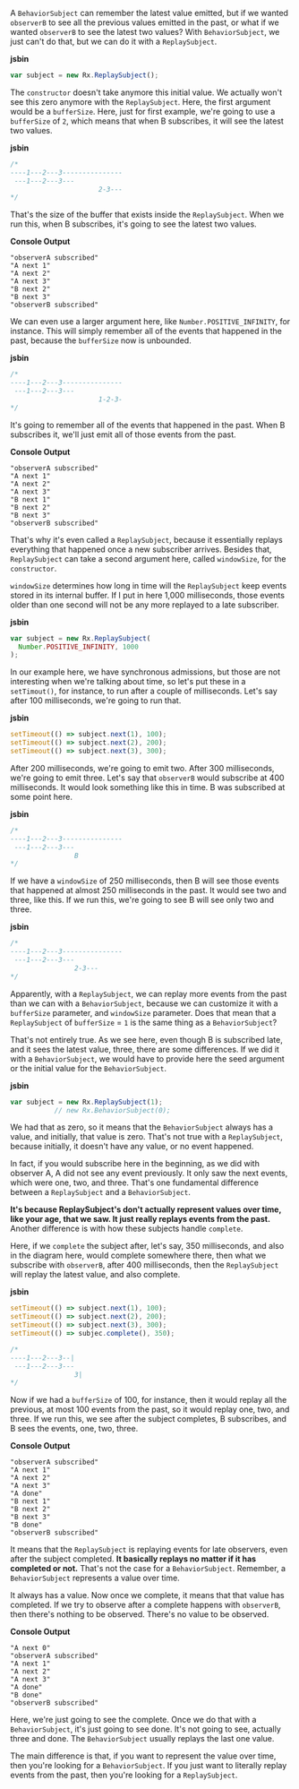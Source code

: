 A `BehaviorSubject` can remember the latest value emitted, but if we wanted `observerB` to see all the previous values emitted in the past, or what if we wanted `observerB` to see the latest two values? With `BehaviorSubject`, we just can't do that, but we can do it with a `ReplaySubject`.

**jsbin**
```javascript
var subject = new Rx.ReplaySubject();
```

The `constructor` doesn't take anymore this initial value. We actually won't see this zero anymore with the `ReplaySubject`. Here, the first argument would be a `bufferSize`. Here, just for first example, we're going to use a `bufferSize` of `2`, which means that when B subscribes, it will see the latest two values.

**jsbin**
```javascript
/*
----1---2---3---------------
 ---1---2---3---
                      2-3---
*/
```

That's the size of the buffer that exists inside the `ReplaySubject`. When we run this, when B subscribes, it's going to see the latest two values.

**Console Output**
```
"observerA subscribed"
"A next 1"
"A next 2"
"A next 3"
"B next 2"
"B next 3"
"observerB subscribed"
```

We can even use a larger argument here, like `Number.POSITIVE_INFINITY`, for instance. This will simply remember all of the events that happened in the past, because the `bufferSize` now is unbounded. 

**jsbin**
```javascript
/*
----1---2---3---------------
 ---1---2---3---
                      1-2-3-
*/
```

It's going to remember all of the events that happened in the past. When B subscribes it, we'll just emit all of those events from the past.

**Console Output**
```
"observerA subscribed"
"A next 1"
"A next 2"
"A next 3"
"B next 1"
"B next 2"
"B next 3"
"observerB subscribed"
```

That's why it's even called a `ReplaySubject`, because it essentially replays everything that happened once a new subscriber arrives. Besides that, `ReplaySubject` can take a second argument here, called `windowSize`, for the `constructor`.

`windowSize` determines how long in time will the `ReplaySubject` keep events stored in its internal buffer. If I put in here 1,000 milliseconds, those events older than one second will not be any more replayed to a late subscriber.

**jsbin**
```javascript
var subject = new Rx.ReplaySubject(
  Number.POSITIVE_INFINITY, 1000
);
```

In our example here, we have synchronous admissions, but those are not interesting when we're talking about time, so let's put these in a `setTimout()`, for instance, to run after a couple of milliseconds. Let's say after 100 milliseconds, we're going to run that.

**jsbin**
```javascript
setTimeout(() => subject.next(1), 100);
setTimeout(() => subject.next(2), 200);
setTimeout(() => subject.next(3), 300);
```

After 200 milliseconds, we're going to emit two. After 300 milliseconds, we're going to emit three. Let's say that `observerB` would subscribe at 400 milliseconds. It would look something like this in time. B was subscribed at some point here.

**jsbin**
```javascript
/*
----1---2---3---------------
 ---1---2---3---
                B
*/
```

If we have a `windowSize` of 250 milliseconds, then B will see those events that happened at almost 250 milliseconds in the past. It would see two and three, like this. If we run this, we're going to see B will see only two and three.

**jsbin**
```javascript
/*
----1---2---3---------------
 ---1---2---3---
                2-3---
*/
```

Apparently, with a `ReplaySubject`, we can replay more events from the past than we can with a `BehaviorSubject`, because we can customize it with a `bufferSize` parameter, and `windowSize` parameter. Does that mean that a `ReplaySubject` of `bufferSize` = `1` is the same thing as a `BehaviorSubject`?

That's not entirely true. As we see here, even though B is subscribed late, and it sees the latest value, three, there are some differences. If we did it with a `BehaviorSubject`, we would have to provide here the seed argument or the initial value for the `BehaviorSubject`.

**jsbin**
```javascript
var subject = new Rx.ReplaySubject(1);
           // new Rx.BehaviorSubject(0);
```

We had that as zero, so it means that the `BehaviorSubject` always has a value, and initially, that value is zero. That's not true with a `ReplaySubject`, because initially, it doesn't have any value, or no event happened.

In fact, if you would subscribe here in the beginning, as we did with observer A, A did not see any event previously. It only saw the next events, which were one, two, and three. That's one fundamental difference between a `ReplaySubject` and a `BehaviorSubject`.

**It's because ReplaySubject's don't actually represent values over time, like your age, that we saw. It just really replays events from the past.** Another difference is with how these subjects handle `complete`.

Here, if we `complete` the subject after, let's say, 350 milliseconds, and also in the diagram here, would complete somewhere there, then what we subscribe with `observerB`, after 400 milliseconds, then the `ReplaySubject` will replay the latest value, and also complete.

**jsbin**
```javascript
setTimeout(() => subject.next(1), 100);
setTimeout(() => subject.next(2), 200);
setTimeout(() => subject.next(3), 300);
setTimeout(() => subjec.complete(), 350);

/*
----1---2---3--|
 ---1---2---3---
                3|
*/
```

Now if we had a `bufferSize` of 100, for instance, then it would replay all the previous, at most 100 events from the past, so it would replay one, two, and three. If we run this, we see after the subject completes, B subscribes, and B sees the events, one, two, three.

**Console Output**
```
"observerA subscribed"
"A next 1"
"A next 2"
"A next 3"
"A done"
"B next 1"
"B next 2"
"B next 3"
"B done"
"observerB subscribed"
```

It means that the `ReplaySubject` is replaying events for late observers, even after the subject completed. **It basically replays no matter if it has completed or not.** That's not the case for a `BehaviorSubject`. Remember, a `BehaviorSubject` represents a value over time.

It always has a value. Now once we complete, it means that that value has completed. If we try to observe after a complete happens with `observerB`, then there's nothing to be observed. There's no value to be observed.

**Console Output**
```
"A next 0"
"observerA subscribed"
"A next 1"
"A next 2"
"A next 3"
"A done"
"B done"
"observerB subscribed"
```

Here, we're just going to see the complete. Once we do that with a `BehaviorSubject`, it's just going to see done. It's not going to see, actually three and done. The `BehaviorSubject` usually replays the last one value.

The main difference is that, if you want to represent the value over time, then you're looking for a `BehaviorSubject`. If you just want to literally replay events from the past, then you're looking for a `ReplaySubject`.